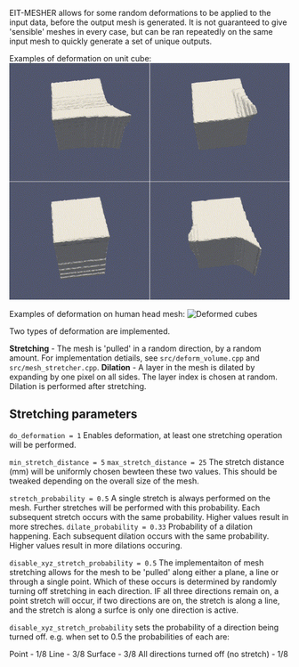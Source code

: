EIT-MESHER allows for some random deformations to be applied to the input data, before the output mesh is generated. It is not guaranteed to give 'sensible' meshes in every case, but can be ran repeatedly on the same input mesh to quickly generate a set of unique outputs.

Examples of deformation on unit cube:
![Deformed cubes](figures/deformed_cubes.gif)

Examples of deformation on human head mesh:
![Deformed cubes](figures/deformed_head.gif)


Two types of deformation are implemented.

**Stretching** - The mesh is 'pulled' in a random direction, by a random amount. For implementation detiails, see `src/deform_volume.cpp` and `src/mesh_stretcher.cpp`.
**Dilation** - A layer in the mesh is dilated by expanding by one pixel on all sides.  The layer index is chosen at random.  Dilation is performed after stretching.

## Stretching parameters
`do_deformation = 1`
Enables deformation, at least one stretching operation will be performed.

`min_stretch_distance = 5`
`max_stretch_distance = 25`
The stretch distance (mm) will be uniformly chosen bewteen these two values. This should be tweaked depending on the overall size of the mesh.

`stretch_probability = 0.5`
A single stretch is always performed on the mesh. Further stretches will be performed with this probability. Each subsequent stretch occurs with the same probability. Higher values result in more streches.
`dilate_probability = 0.33`
Probability of a dilation happening. Each subsequent dilation occurs with the same probability. Higher values result in more dilations occuring.

`disable_xyz_stretch_probability = 0.5`
The implementaiton of mesh stretching allows for the mesh to be 'pulled' along either a plane, a line or through a single point. Which of these occurs is determined by randomly turning off stretching in each direction. IF all three directions remain on, a point stretch will occur, if two directions are on, the stretch is along a line, and the stretch is along a surfce is only one direction is active.

`disable_xyz_stretch_probability` sets the probability of a direction being turned off. e.g. when set to 0.5 the probabilities of each are:

Point - 1/8
Line - 3/8
Surface - 3/8
All directions turned off (no stretch) - 1/8

